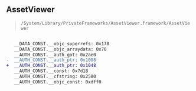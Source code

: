 ## AssetViewer

> `/System/Library/PrivateFrameworks/AssetViewer.framework/AssetViewer`

```diff

   __DATA_CONST.__objc_superrefs: 0x178
   __DATA_CONST.__objc_arraydata: 0x70
   __AUTH_CONST.__auth_got: 0x2ae0
-  __AUTH_CONST.__auth_ptr: 0x1008
+  __AUTH_CONST.__auth_ptr: 0x1048
   __AUTH_CONST.__const: 0x7d18
   __AUTH_CONST.__cfstring: 0x2580
   __AUTH_CONST.__objc_const: 0xdff0

```
